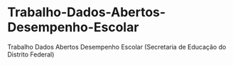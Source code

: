 # Trabalho-Dados-Abertos-Desempenho-Escolar
Trabalho Dados Abertos Desempenho Escolar (Secretaria de Educação do Distrito Federal)
